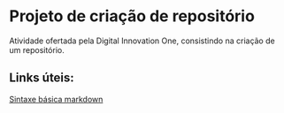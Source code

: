 # Projeto de criação de repositório
Atividade ofertada pela Digital Innovation One, consistindo na criação de um repositório.

## Links úteis:
[Sintaxe básica markdown](https://www.markdownguide.org/)

